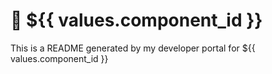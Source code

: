 # 🪇 ${{ values.component_id }}

This is a README generated by my developer portal for ${{ values.component_id }}